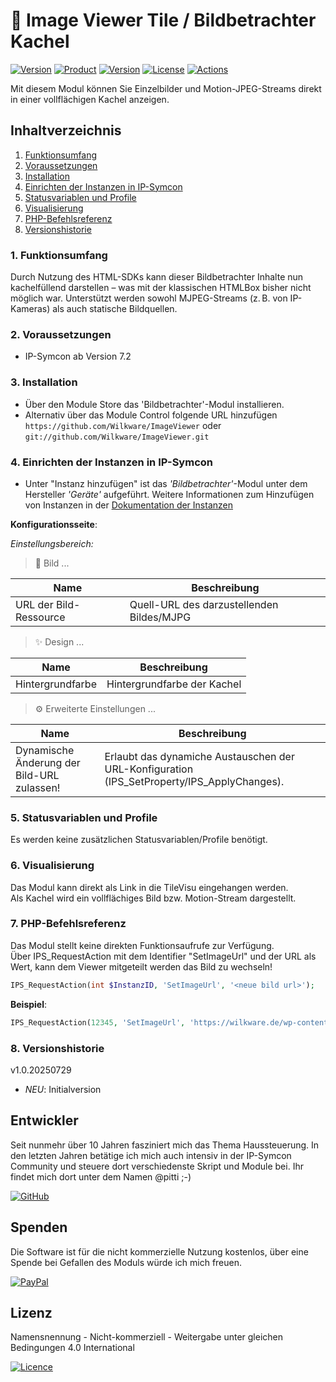 # 📸 Image Viewer Tile / Bildbetrachter Kachel

[![Version](https://img.shields.io/badge/Symcon-PHP--Modul-red.svg?style=flat-square)](https://www.symcon.de/service/dokumentation/entwicklerbereich/sdk-tools/sdk-php/)
[![Product](https://img.shields.io/badge/Symcon%20Version-7.2-blue.svg?style=flat-square)](https://www.symcon.de/produkt/)
[![Version](https://img.shields.io/badge/Modul%20Version-1.0.20250729-orange.svg?style=flat-square)](https://github.com/Wilkware/ImageViewer)
[![License](https://img.shields.io/badge/License-CC%20BY--NC--SA%204.0-green.svg?style=flat-square)](https://creativecommons.org/licenses/by-nc-sa/4.0/)
[![Actions](https://img.shields.io/github/actions/workflow/status/wilkware/ImageViewer/ci.yml?branch=main&label=CI&style=flat-square)](https://github.com/Wilkware/ImageViewer/actions)

Mit diesem Modul können Sie Einzelbilder und Motion-JPEG-Streams direkt in einer vollflächigen Kachel anzeigen.

## Inhaltverzeichnis

1. [Funktionsumfang](#user-content-1-funktionsumfang)
2. [Voraussetzungen](#user-content-2-voraussetzungen)
3. [Installation](#user-content-3-installation)
4. [Einrichten der Instanzen in IP-Symcon](#user-content-4-einrichten-der-instanzen-in-ip-symcon)
5. [Statusvariablen und Profile](#user-content-5-statusvariablen-und-profile)
6. [Visualisierung](#user-content-6-visualisierung)
7. [PHP-Befehlsreferenz](#user-content-7-php-befehlsreferenz)
8. [Versionshistorie](#user-content-8-versionshistorie)

### 1. Funktionsumfang

Durch Nutzung des HTML-SDKs kann dieser Bildbetrachter Inhalte nun kachelfüllend darstellen – was mit der klassischen HTMLBox bisher nicht möglich war. Unterstützt werden sowohl MJPEG-Streams (z. B. von IP-Kameras) als auch statische Bildquellen.

### 2. Voraussetzungen

* IP-Symcon ab Version 7.2

### 3. Installation

* Über den Module Store das 'Bildbetrachter'-Modul installieren.
* Alternativ über das Module Control folgende URL hinzufügen  
`https://github.com/Wilkware/ImageViewer` oder `git://github.com/Wilkware/ImageViewer.git`

### 4. Einrichten der Instanzen in IP-Symcon

* Unter "Instanz hinzufügen" ist das _'Bildbetrachter'_-Modul unter dem Hersteller _'Geräte'_ aufgeführt.
Weitere Informationen zum Hinzufügen von Instanzen in der [Dokumentation der Instanzen](https://www.symcon.de/service/dokumentation/konzepte/instanzen/#Instanz_hinzufügen)

__Konfigurationsseite__:

_Einstellungsbereich:_

> 📸 Bild ...

Name                              | Beschreibung
--------------------------------- | -------------------------------------------
URL der Bild-Ressource            | Quell-URL des darzustellenden Bildes/MJPG

> ✨ Design ...

Name                              | Beschreibung
--------------------------------- | -------------------------------------------
Hintergrundfarbe                  | Hintergrundfarbe der Kachel

> ⚙️ Erweiterte Einstellungen  ...

Name                              | Beschreibung
--------------------------------- | -------------------------------------------
Dynamische Änderung der Bild-URL zulassen! | Erlaubt das dynamiche Austauschen der URL-Konfiguration (IPS_SetProperty/IPS_ApplyChanges).

### 5. Statusvariablen und Profile

Es werden keine zusätzlichen Statusvariablen/Profile benötigt.

### 6. Visualisierung

Das Modul kann direkt als Link in die TileVisu eingehangen werden.  
Als Kachel wird ein vollflächiges Bild bzw. Motion-Stream dargestellt.

### 7. PHP-Befehlsreferenz

Das Modul stellt keine direkten Funktionsaufrufe zur Verfügung.  
Über IPS_RequestAction mit dem Identifier "SetImageUrl" und der URL als Wert, kann dem Viewer mitgeteilt werden das Bild zu wechseln!

```php
IPS_RequestAction(int $InstanzID, 'SetImageUrl', '<neue bild url>');
```

__Beispiel__:
```php
IPS_RequestAction(12345, 'SetImageUrl', 'https://wilkware.de/wp-content/uploads/2025/02/sommer-smart-home.jpeg');
```

### 8. Versionshistorie

v1.0.20250729

* _NEU_: Initialversion

## Entwickler

Seit nunmehr über 10 Jahren fasziniert mich das Thema Haussteuerung. In den letzten Jahren betätige ich mich auch intensiv in der IP-Symcon Community und steuere dort verschiedenste Skript und Module bei. Ihr findet mich dort unter dem Namen @pitti ;-)

[![GitHub](https://img.shields.io/badge/GitHub-@wilkware-181717.svg?style=for-the-badge&logo=github)](https://wilkware.github.io/)

## Spenden

Die Software ist für die nicht kommerzielle Nutzung kostenlos, über eine Spende bei Gefallen des Moduls würde ich mich freuen.

[![PayPal](https://img.shields.io/badge/PayPal-spenden-00457C.svg?style=for-the-badge&logo=paypal)](https://www.paypal.com/cgi-bin/webscr?cmd=_s-xclick&hosted_button_id=8816166)

## Lizenz

Namensnennung - Nicht-kommerziell - Weitergabe unter gleichen Bedingungen 4.0 International

[![Licence](https://img.shields.io/badge/License-CC_BY--NC--SA_4.0-EF9421.svg?style=for-the-badge&logo=creativecommons)](https://creativecommons.org/licenses/by-nc-sa/4.0/)
